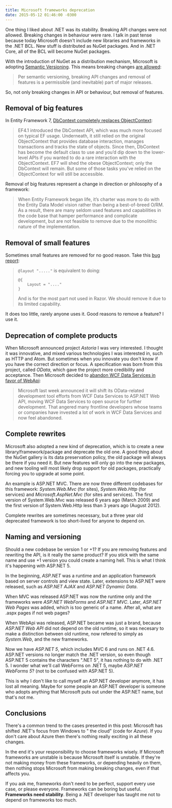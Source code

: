 ```yaml
---
title: Microsoft frameworks deprecation
date: 2015-05-12 01:46:00 -0300
---
```


One thing I liked about .NET was its stability. Breaking API changes were not allowed. Breaking changes in behaviour were rare. I talk in past tense because today Microsoft doesn't include new libraries and frameworks in the .NET BCL. New stuff is distributed as NuGet packages. And in .NET Core, all of the BCL will become NuGet packages.

With the introduction of NuGet as a distribution mechanism, Microsoft is adopting [Semantic Versioning][1]. This means breaking changes [are allowed][2]:

> Per semantic versioning, breaking API changes and removal of features is a permissible (and inevitable) part of major releases.

So, not only breaking changes in API or behaviour, but removal of features.

## Removal of big features

In Entity Framework 7, [DbContext completely replaces ObjectContext][3]:

> EF4.1 introduced the DbContext API, which was much more focused on typical EF usage. Underneath, it still relied on the original ObjectContext that provides database interaction, manages transactions and tracks the state of objects. Since then, DbContext has become the default class to use and you’d dip down to the lower-level APIs if you wanted to do a rare interaction with the ObjectContext. EF7 will shed the obese ObjectContext; only the DbContext will remain. But some of those tasks you’ve relied on the ObjectContext for will still be accessible.

Removal of big features represent a change in direction or philosophy of a framework:

> When Entity Framework began life, it’s charter was more to do with the Entity Data Model vision rather than being a best-of-breed O/RM. As a result, there are many seldom used features and capabilities in the code base that hamper performance and complicate development, but are not feasible to remove due to the monolithic nature of the implementation.

## Removal of small features

Sometimes small features are removed for no good reason. Take this [bug report][4]:

> `@layout "....."` is equivalent to doing:
>
> ```text
> @{
>     Layout = "...."
> }
> ```
>
> And is for the most part not used in Razor. We should remove it due to its limited capability.

It does too little, rarely anyone uses it. Good reasons to remove a feature? I use it.

## Deprecation of complete products

When Microsoft announced project *Astoria* I was very interested. I thought it was innovative, and mixed various technologies I was interested in, such as HTTP and Atom. But sometimes when you innovate you don't know if you have the correct direction or focus. A specification was born from this project, called *OData*, which gave the project more credibility and acceptance. Then Microsoft decided to [abandon WCF Data Services in favor of WebApi][5]:

> Microsoft last week announced it will shift its OData-related development tool efforts from WCF Data Services to ASP.NET Web API, moving WCF Data Services to open source for further development. That angered many frontline developers whose teams or companies have invested a lot of work in WCF Data Services and now feel abandoned.

## Complete rewrites

Microsoft also adopted a new kind of deprecation, which is to create a new library/framework/package and deprecate the old one. A good thing about the NuGet gallery is its data preservation policy, the old package will always be there if you need it. But new features will only go into the new packages, and new tooling will most likely drop support for old packages, practically forcing you to upgrade at some point.

An example is ASP.NET MVC. There are now three different codebases for this framework: *System.Web.Mvc* (for sites), *System.Web.Http* (for services) and *Microsoft.AspNet.Mvc* (for sites and services). The first version of System.Web.Mvc was released 6 years ago (March 2009) and the first version of System.Web.Http less than 3 years ago (August 2012).

Complete rewrites are sometimes necessary, but a three year old deprecated framework is too short-lived for anyone to depend on.

## Naming and versioning

Should a new codebase be version 1 or +1? If you are removing features and rewriting the API, is it really the same product? If you stick with the same name and use +1 version you could create a naming hell. This is what I think it's happening with ASP.NET 5.

In the beginning, *ASP.NET* was a runtime and an application framework based on server controls and view state. Later, extensions to ASP.NET were released, such as *ASP.NET AJAX* and *ASP.NET Dynamic Data*.

When MVC was released ASP.NET was now the runtime only and the frameworks were *ASP.NET WebForms* and *ASP.NET MVC*. Later, *ASP.NET Web Pages* was added, which is too generic of a name. After all, what are .aspx pages if not web pages?

When WebApi was released, ASP.NET became was just a brand, because *ASP.NET Web API* did not depend on the old runtime, so it was necesary to make a distinction between old runtime, now refered to simply as *System.Web*, and the new frameworks.

Now we have *ASP.NET 5*, which includes MVC 6 and runs on .NET 4.6. ASP.NET versions no longer match the .NET version, so even though ASP.NET 5 contains the characters ".NET 5", it has nothing to do with .NET 5. I wonder what we'll call WebForms on .NET 5, maybe *ASP.NET WebForms 5*? (not to be confused with ASP.NET 5).

This is why I don't like to call myself an ASP.NET developer anymore, it has lost all meaning. Maybe for some people an ASP.NET developer is someone who adopts anything that Microsoft puts out under the ASP.NET name, but that's not me.

## Conclusions

There's a common trend to the cases presented in this post: Microsoft has shifted .NET's focus from Windows to " the cloud" (code for *Azure*). If you don't care about Azure then there's nothing really exciting in all these changes.

In the end it's your responsibility to choose frameworks wisely. If Microsoft frameworks are unstable is because Microsoft itself is unstable. If they're not making money from these frameworks, or depending heavily on them, then nothing stops Microsoft from making breaking changes, even if that affects you.

If you ask me, frameworks don't need to be perfect, support every use case, or please everyone. Frameworks can be boring but useful. **Frameworks need stability**. Being a .NET developer has taught me not to depend on frameworks too much.

[1]: http://semver.org/
[2]: http://blogs.msdn.com/b/adonet/archive/2014/10/27/ef7-v1-or-v7.aspx
[3]: https://msdn.microsoft.com/en-us/magazine/dn890367.aspx
[4]: https://github.com/aspnet/Razor/issues/359
[5]: https://visualstudiomagazine.com/blogs/data-driver/2014/04/wcf-data-services-and-odata.aspx
